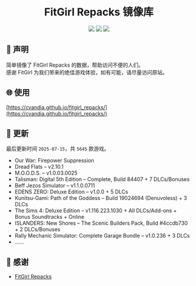 ﻿<div align="center">

# FitGirl Repacks 镜像库

![](https://count.getloli.com/get/@fitgirl_repacks?theme=booru-lewd)
![](https://img.shields.io/badge/ci-passing-brightgreen.svg?logo=github) ![](https://img.shields.io/badge/license-MIT-brightgreen.svg)

</div>

## 📜 声明
简单镜像了 FitGirl Repacks 的数据，帮助访问不便的人们。  
感谢 FitGirl 为我们带来的绝佳游戏体验，如有可能，请尽量访问原站。

## 🌐 使用
[https://cvandia.github.io/fitgirl_repacks/](https://cvandia.github.io/fitgirl_repacks/)

## 🔄 更新
最后更新时间 `2025-07-15`，共 `5645` 款游戏。
- Our War: Firepower Suppression
- Dread Flats – v2.10.1
- M.O.O.D.S. – v1.0.03.0025
- Talisman: Digital 5th Edition – Complete, Build 84407 + 7 DLCs/Bonuses
- Beff Jezos Simulator – v1.1.0.0711
- EDENS ZERO: Deluxe Edition – v1.0.0 + 5 DLCs
- Kunitsu-Gami: Path of the Goddess – Build 19024694 (Denuvoless) + 3 DLCs
- The Sims 4: Deluxe Edition – v1.116.223.1030 + All DLCs/Add-ons + Bonus Soundtracks + Online
- ISLANDERS: New Shores – The Scenic Builders Pack, Build #4ccdb730 + 2 DLCs/Bonuses
- Rally Mechanic Simulator: Complete Garage Bundle – v1.0.236 + 3 DLCs
- ……

## 🙏 感谢
- [FitGirl Repacks](https://fitgirl-repacks.site/)
